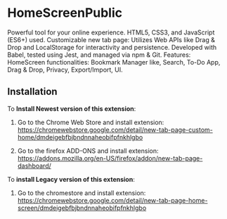 # HomeScreenPublic
Powerful tool for your online experience. HTML5, CSS3, and JavaScript (ES6+) used. 
Customizable new tab page: Utilizes Web APIs like Drag & Drop and LocalStorage for interactivity and persistence. 
Developed with Babel, tested using Jest, and managed via npm & Git. 
Features: HomeScreen functionalities: Bookmark Manager like, Search, To-Do App, Drag & Drop, Privacy, Export/Import, UI.


## Installation

To **Install Newest version of this extension**:
1. Go to the Chrome Web Store and install extension: https://chromewebstore.google.com/detail/new-tab-page-custom-home/dmdeigebfbjbndnnaheobifpfnkhlgbo

1. Go to the firefox ADD-ONS and install extension: https://addons.mozilla.org/en-US/firefox/addon/new-tab-page-dashboard/

To **install Legacy version of this extension**:

1. Go to the chromestore and install extension: https://chromewebstore.google.com/detail/new-tab-page-home-screen/dmdeigebfbjbndnnaheobifpfnkhlgbo

##

